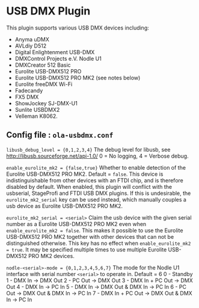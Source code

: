 USB DMX Plugin
==============

This plugin supports various USB DMX devices including:

* Anyma uDMX
* AVLdiy D512
* Digital Enlightenment USB-DMX
* DMXControl Projects e.V. Nodle U1
* DMXCreator 512 Basic
* Eurolite USB-DMX512 PRO
* Eurolite USB-DMX512 PRO MK2 (see notes below)
* Eurolite freeDMX Wi-Fi
* Fadecandy
* FX5 DMX
* ShowJockey SJ-DMX-U1
* Sunlite USBDMX2
* Velleman K8062.


## Config file : `ola-usbdmx.conf`

`libusb_debug_level = {0,1,2,3,4}`
The debug level for libusb, see http://libusb.sourceforge.net/api-1.0/
0 = No logging, 4 = Verbose debug.

`enable_eurolite_mk2 = {false,true}`
Whether to enable detection of the Eurolite USB-DMX512 PRO MK2.
Default = `false`. This device is indistinguishable from other devices
with an FTDI chip, and is therefore disabled by default. When enabled,
this plugin will conflict with the usbserial, StageProfi and FTDI USB DMX
plugins. If this is undesirable, the `eurolite_mk2_serial` key can be
used instead, which manually couples a usb device as Eurolite USB-DMX512
PRO MK2.

`eurolite_mk2_serial = <serial>`
Claim the usb device with the given serial number as a Eurolite USB-DMX512
PRO MK2 even when `enable_eurolite_mk2 = false`. This makes it possible
to use the Eurolite USB-DMX512 PRO MK2 together with other devices that
can not be distinguished otherwise. This key has no effect when
`enable_eurolite_mk2 = true`. It may be specified multiple times to
use multiple Eurolite USB-DMX512 PRO MK2 devices.

`nodle-<serial>-mode = {0,1,2,3,4,5,6,7}`
The mode for the Nodle U1 interface with serial number `<serial>` to operate
in. Default = 6
0 - Standby
1 - DMX In -> DMX Out
2 - PC Out -> DMX Out
3 - DMX In + PC Out -> DMX Out
4 - DMX In -> PC In
5 - DMX In -> DMX Out & DMX In -> PC In
6 - PC Out -> DMX Out & DMX In -> PC In
7 - DMX In + PC Out -> DMX Out & DMX In -> PC In
